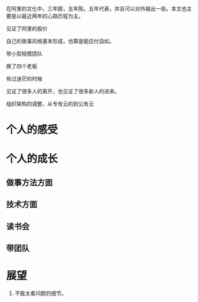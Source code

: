 在阿里的文化中，三年醇，五年陈。五年代表，并且可以对外输出一些。本文也主要是以最近两年的心路历程为主。

见证了阿里的股价

自己的做事风格基本形成，也算是能应付自如。

带小型规模团队

换了四个老板

有过迷茫的时候

见证了很多人的离开，也见证了很多新人的进来。

组织架构的调整，从专有云的到公有云

# 个人的感受


# 个人的成长
## 做事方法方面
## 技术方面
## 读书会
## 带团队

# 展望
1. 不能太看问题的细节。